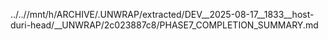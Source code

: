 ../..//mnt/h/ARCHIVE/.UNWRAP/extracted/DEV__2025-08-17__1833__host-duri-head/__UNWRAP/2c023887c8/PHASE7_COMPLETION_SUMMARY.md